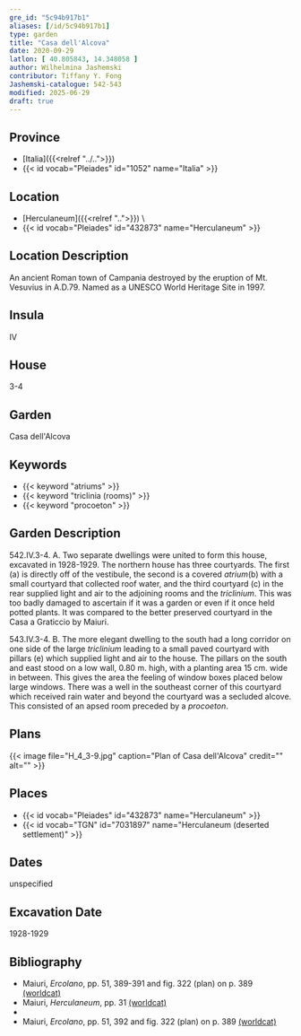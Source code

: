 ```yaml
---
gre_id: "5c94b917b1"
aliases: [/id/5c94b917b1]
type: garden
title: "Casa dell'Alcova"
date: 2020-09-29
latlon: [ 40.805843, 14.348058 ]
author: Wilhelmina Jashemski
contributor: Tiffany Y. Fong
Jashemski-catalogue: 542-543
modified: 2025-06-29
draft: true
---
```


## Province

- [Italia]({{<relref "../..">}})
- {{< id vocab="Pleiades" id="1052" name="Italia" >}}

## Location

- [Herculaneum]({{<relref "..">}}) \
- {{< id vocab="Pleiades" id="432873" name="Herculaneum" >}}

## Location Description

An ancient Roman town of Campania destroyed by the eruption of Mt. Vesuvius in A.D.79. Named as a UNESCO World Heritage Site in 1997.

## Insula

IV

## House

3-4

## Garden

Casa dell'Alcova

## Keywords

- {{< keyword "atriums" >}}
- {{< keyword "triclinia (rooms)" >}}
- {{< keyword "procoeton" >}}

## Garden Description

542.IV.3-4.
A. Two separate dwellings were united to form this house, excavated in 1928-1929. The northern house has three courtyards. The first (a) is directly off of the vestibule, the second is a covered *atrium*(b) with a small courtyard that collected roof water, and the third courtyard (c) in the rear supplied light and air to the adjoining rooms and the *triclinium*. This was too badly damaged to ascertain if it was a garden or even if it once held potted plants. It was compared to the better preserved courtyard in the Casa a Graticcio by Maiuri.

543.IV.3-4.
B. The more elegant dwelling to the south had a long corridor on one side of the large *triclinium* leading to a small paved courtyard with pillars (e) which supplied light and air to the house. The pillars on the south and east stood on a low wall, 0.80 m. high, with a planting area 15 cm. wide in between. This gives the area the feeling of window boxes placed below large windows. There was a well in the southeast corner of this courtyard which received rain water and beyond the courtyard was a secluded alcove. This consisted of an apsed room preceded by a *procoeton*.
<!-- ## Maps -->

## Plans

{{< image file="H_4_3-9.jpg" caption="Plan of Casa dell'Alcova" credit="" alt="" >}}


<!-- ## Images -->

## Places

- {{< id vocab="Pleiades" id="432873" name="Herculaneum" >}}
- {{< id vocab="TGN" id="7031897" name="Herculaneum (deserted settlement)" >}}

## Dates

unspecified

## Excavation Date

1928-1929

## Bibliography

- Maiuri, *Ercolano*, pp. 51, 389-391 and fig. 322 (plan) on p. 389 [(worldcat)](https://search.worldcat.org/title/490581395)
- Maiuri, *Herculaneum*, pp. 31 [(worldcat)](https://search.worldcat.org/title/1107784297)
-
- Maiuri, *Ercolano*, pp. 51, 392 and fig. 322 (plan) on p. 389 [(worldcat)](https://search.worldcat.org/title/490581395)

